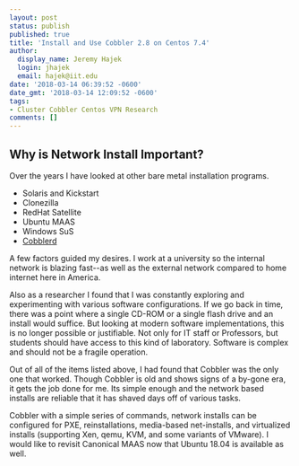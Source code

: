```yaml
---
layout: post
status: publish
published: true
title: 'Install and Use Cobbler 2.8 on Centos 7.4'
author:
  display_name: Jeremy Hajek
  login: jhajek
  email: hajek@iit.edu
date: '2018-03-14 06:39:52 -0600'
date_gmt: '2018-03-14 12:09:52 -0600'
tags: 
- Cluster Cobbler Centos VPN Research
comments: []
---
```


## Why is Network Install Important?

Over the years I have looked at other bare metal installation programs.

* Solaris and Kickstart
* Clonezilla
* RedHat Satellite
* Ubuntu MAAS
* Windows SuS
* [Cobblerd](http://cobbler.github.io/about.html "cobblerd")

A few factors guided my desires.  I work at a university so the internal network is blazing fast--as well as the external network compared to home internet here in America.  

Also as a researcher I found that I was constantly exploring and experimenting with various software configurations.  If we go back in time, there was a point where a single CD-ROM or a single flash drive and an install would suffice. But looking at modern software implementations, this is no longer possible or justifiable.   Not only for IT staff or Professors, but students should have access to this kind of laboratory.  Software is complex and should not be a fragile operation.

Out of all of the items listed above, I had found that Cobbler was the only one that worked.  Though Cobbler is old and shows signs of a by-gone era, it gets the job done for me.  Its simple enough and the network based installs are reliable that it has shaved days off of various tasks.

Cobbler with a simple series of commands, network installs can be configured for PXE, reinstallations, media-based net-installs, and virtualized installs (supporting Xen, qemu, KVM, and some variants of VMware). I would like to revisit Canonical MAAS now that Ubuntu 18.04 is available as well.
